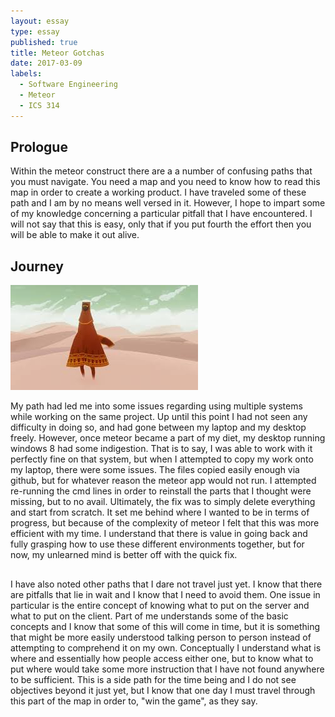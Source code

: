 ```yaml
---
layout: essay
type: essay
published: true
title: Meteor Gotchas
date: 2017-03-09
labels:
  - Software Engineering
  - Meteor
  - ICS 314
---
```


## Prologue
Within the meteor construct there are a a number of confusing paths that you must navigate. You need a map and you need to know how to read this map in order to create a working product. I have traveled some of these path and I am by no means well versed in it. However, I hope to impart some of my knowledge concerning a particular pitfall that I have encountered. I will not say that this is easy, only that if you put fourth the effort then you will be able to make it out alive.

## Journey
<img class="ui medium left floated image" src="../images/journey.jpg">

My path had led me into some issues regarding using multiple systems while working on the same project. Up until this point I had not seen any difficulty in doing so, and had gone between my laptop and my desktop freely. However, once meteor became a part of my diet, my desktop running windows 8 had some indigestion. That is to say, I was able to work with it perfectly fine on that system, but when I attempted to copy my work onto my laptop, there were some issues. The files copied easily enough via github, but for whatever reason the meteor app would not run. I attempted re-running the cmd lines in order to reinstall the parts that I thought were missing, but to no avail. Ultimately, the fix was to simply delete everything and start from scratch. It set me behind where I wanted to be in terms of progress, but because of the complexity of meteor I felt that this was more efficient with my time. I understand that there is value in going back and fully grasping how to use these different environments together, but for now, my unlearned mind is better off with the quick fix.

## 
I have also noted other paths that I dare not travel just yet. I know that there are pitfalls that lie in wait and I know that I need to avoid them. One issue in particular is the entire concept of knowing what to put on the server and what to put on the client. Part of me understands some of the basic concepts and I know that some of this will come in time, but it is something that might be more easily understood talking person to person instead of attempting to comprehend it on my own. Conceptually I understand what is where and essentially how people access either one, but to know what to put where would take some more instruction that I have not found anywhere to be sufficient. This is a side path for the time being and I do not see objectives beyond it just yet, but I know that one day I must travel through this part of the map in order to, "win the game", as they say.
